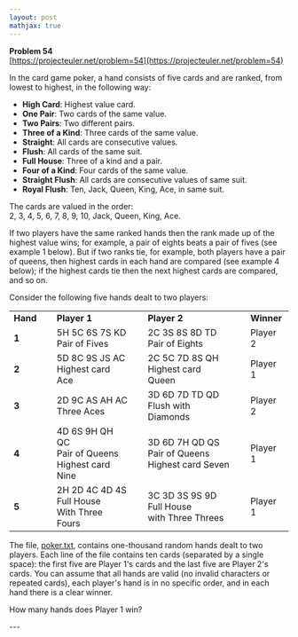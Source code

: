 ```yaml
---
layout: post
mathjax: true
---
```

**Problem 54**  
[https://projecteuler.net/problem=54](https://projecteuler.net/problem=54)

<p>In the card game poker, a hand consists of five cards and are ranked, from lowest to highest, in the following way:</p>
<ul><li><b>High Card</b>: Highest value card.</li>
<li><b>One Pair</b>: Two cards of the same value.</li>
<li><b>Two Pairs</b>: Two different pairs.</li>
<li><b>Three of a Kind</b>: Three cards of the same value.</li>
<li><b>Straight</b>: All cards are consecutive values.</li>
<li><b>Flush</b>: All cards of the same suit.</li>
<li><b>Full House</b>: Three of a kind and a pair.</li>
<li><b>Four of a Kind</b>: Four cards of the same value.</li>
<li><b>Straight Flush</b>: All cards are consecutive values of same suit.</li>
<li><b>Royal Flush</b>: Ten, Jack, Queen, King, Ace, in same suit.</li>
</ul><p>The cards are valued in the order:<br />2, 3, 4, 5, 6, 7, 8, 9, 10, Jack, Queen, King, Ace.</p>
<p>If two players have the same ranked hands then the rank made up of the highest value wins; for example, a pair of eights beats a pair of fives (see example 1 below). But if two ranks tie, for example, both players have a pair of queens, then highest cards in each hand are compared (see example 4 below); if the highest cards tie then the next highest cards are compared, and so on.</p>
<p>Consider the following five hands dealt to two players:</p>
<div class="center">
<table><tr><td><b>Hand</b></td><td> </td><td><b>Player 1</b></td><td> </td><td><b>Player 2</b></td><td> </td><td><b>Winner</b></td>
</tr><tr><td><b>1</b></td><td> </td><td>5H 5C 6S 7S KD<br /><div class="smaller">Pair of Fives</div></td><td> </td><td>2C 3S 8S 8D TD<br /><div class="smaller">Pair of Eights</div></td><td> </td><td>Player 2</td>
</tr><tr><td><b>2</b></td><td> </td><td>5D 8C 9S JS AC<br /><div class="smaller">Highest card Ace</div></td><td> </td><td>2C 5C 7D 8S QH<br /><div class="smaller">Highest card Queen</div></td><td> </td><td>Player 1</td>
</tr><tr><td><b>3</b></td><td> </td><td>2D 9C AS AH AC<br /><div class="smaller">Three Aces</div></td><td> </td><td>3D 6D 7D TD QD<br /><div class="smaller">Flush  with Diamonds</div></td><td> </td><td>Player 2</td>
</tr><tr><td><b>4</b></td><td> </td><td>4D 6S 9H QH QC<br /><div class="smaller">Pair of Queens<br />Highest card Nine</div></td><td> </td><td>3D 6D 7H QD QS<br /><div class="smaller">Pair of Queens<br />Highest card Seven</div></td><td> </td><td>Player 1</td>
</tr><tr><td><b>5</b></td><td> </td><td>2H 2D 4C 4D 4S<br /><div class="smaller">Full House<br />With Three Fours</div></td><td> </td><td>3C 3D 3S 9S 9D<br /><div class="smaller">Full House<br />with Three Threes</div></td><td> </td><td>Player 1</td>
</tr></table></div>
<p>The file, <a href="https://projecteuler.net/project/resources/p054_poker.txt">poker.txt</a>, contains one-thousand random hands dealt to two players. Each line of the file contains ten cards (separated by a single space): the first five are Player 1's cards and the last five are Player 2's cards. You can assume that all hands are valid (no invalid characters or repeated cards), each player's hand is in no specific order, and in each hand there is a clear winner.</p>
<p>How many hands does Player 1 win?</p>
---
